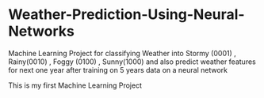 # Weather-Prediction-Using-Neural-Networks
Machine Learning Project for classifying Weather into Stormy (0001) , Rainy(0010) , Foggy (0100) , Sunny(1000) and also predict weather features for next one year after training on 5 years data on a neural network 

This is my first Machine Learning Project

